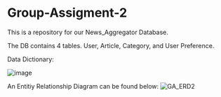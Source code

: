 # Group-Assigment-2
This is a repository for our News_Aggregator Database.

The DB contains 4 tables. User, Article, Category, and User Preference. 







Data Dictionary:

![image](https://github.com/user-attachments/assets/feb933d6-dca3-4596-b84a-3933cc533f0b)
















An Entitiy Relationship Diagram can be found below:
![GA_ERD2](https://github.com/user-attachments/assets/7cd69ff8-81a9-4eb5-a53e-e7faab4d10fe)
